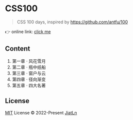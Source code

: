 # CSS100

> CSS 100 days, inspired by https://github.com/antfu/100

👉 online link: [click me](https://css100.netlify.app)


## Content

1. 第一章 · 风花雪月
2. 第二章 · 瓶中纸船
3. 第三章 · 窗户与云
4. 第四章 · 径向渐变
5. 第五章 · 四大名著

## License

[MIT](./LICENSE) License © 2022-Present [JiatLn](https://github.com/JiatLn)

